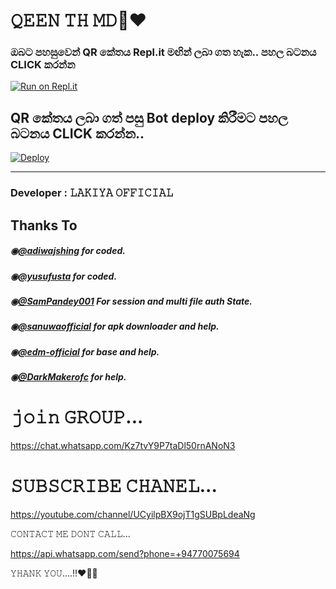 # 𝚀𝙴𝙴𝙽 𝚃𝙷 𝙼𝙳🍼♥️

   
  ### ඔබට පහසුවෙන් QR කේතය Repl.it මඟින් ලබා ගත හැක.. පහල බටනය CLICK කරන්න

[![Run on Repl.it](https://repl.it/badge/github/quiec/whatsasena)](https://replit.com/@SamPandey001/Vihanga?output%20only=1&lite=1#index.js)

## QR කේතය ලබා ගත් පසු Bot deploy කිරීමට පහල බටනය CLICK කරන්න..
[![Deploy](https://www.herokucdn.com/deploy/button.svg)](https://dashboard.heroku.com/new?template=https://github.com/Lakminaudaya/QEEN-TH-MD-V2.git)

---------------------------------   

 ###  Developer : 𝙻𝙰𝙺𝙸𝚈𝙰 𝙾𝙵𝙵𝙸𝙲𝙸𝙰𝙻

## Thanks To
##### ◉[@adiwajshing](https://github.com/adiwajshing/) for coded.
##### ◉[@yusufusta](https://github.com/yusufusta/) for coded.
##### ◉[@SamPandey001](https://github.com/SamPandey001) For session and multi file auth State.
##### ◉[@sanuwaofficial](https://github.com/sanuwaofficial) for apk downloader and help. 
##### ◉[@edm-official](https://github.com/edm-official) for base and help.
##### ◉[@DarkMakerofc](https://github.com/DarkMakerofc) for help. 

# 𝚓𝚘𝚒𝚗 𝙶𝚁𝙾𝚄𝙿...

https://chat.whatsapp.com/Kz7tvY9P7taDl50rnANoN3

# 𝚂𝚄𝙱𝚂𝙲𝚁𝙸𝙱𝙴 𝙲𝙷𝙰𝙽𝙴𝙻...

https://youtube.com/channel/UCyilpBX9ojT1gSUBpLdeaNg

𝙲𝙾𝙽𝚃𝙰𝙲𝚃 𝙼𝙴 𝙳𝙾𝙽𝚃 𝙲𝙰𝙻𝙻...

https://api.whatsapp.com/send?phone=+94770075694




𝚈𝙷𝙰𝙽𝙺 𝚈𝙾𝚄....!!♥️🍼✨
